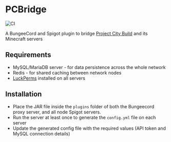 # PCBridge

![CI](https://github.com/projectcitybuild/PCBridge/workflows/CI/badge.svg?branch=master)

A BungeeCord and Spigot plugin to bridge [Project City Build](https://projectcitybuild.com) and its Minecraft servers

## Requirements
* MySQL/MariaDB server - for data persistence across the whole network
* Redis - for shared caching between network nodes
* [LuckPerms](https://www.spigotmc.org/resources/luckperms-an-advanced-permissions-plugin.28140/) installed on all servers

## Installation
* Place the JAR file inside the `plugins` folder of both the Bungeecord proxy server, and all node Spigot servers.
* Run the server at least once to generate the `config.yml` file on each server
* Update the generated config file with the required values (API token and MySQL connection details)
